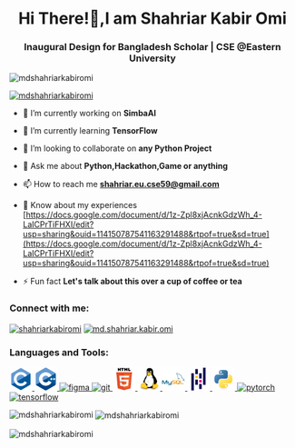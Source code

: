<h1 align="center">Hi There!👋,I am Shahriar Kabir Omi</h1>
<h3 align="center">Inaugural Design for Bangladesh Scholar | CSE @Eastern University</h3>

<p align="left"> <img src="https://komarev.com/ghpvc/?username=mdshahriarkabiromi&label=Profile%20views&color=0e75b6&style=flat" alt="mdshahriarkabiromi" /> </p>

<p align="left"> <a href="https://github.com/ryo-ma/github-profile-trophy"><img src="https://github-profile-trophy.vercel.app/?username=mdshahriarkabiromi" alt="mdshahriarkabiromi" /></a> </p>

- 🔭 I’m currently working on **SimbaAI**

- 🌱 I’m currently learning **TensorFlow**

- 👯 I’m looking to collaborate on **any Python Project**

- 💬 Ask me about **Python,Hackathon,Game or anything**

- 📫 How to reach me **shahriar.eu.cse59@gmail.com**

- 📄 Know about my experiences [https://docs.google.com/document/d/1z-Zpl8xjAcnkGdzWh_4-LaICPrTiFHXI/edit?usp=sharing&ouid=114150787541163291488&rtpof=true&sd=true](https://docs.google.com/document/d/1z-Zpl8xjAcnkGdzWh_4-LaICPrTiFHXI/edit?usp=sharing&ouid=114150787541163291488&rtpof=true&sd=true)

- ⚡ Fun fact **Let's talk about this over a cup of coffee or tea**

<h3 align="left">Connect with me:</h3>
<p align="left">
<a href="https://linkedin.com/in/shahriarkabiromi" target="blank"><img align="center" src="https://raw.githubusercontent.com/rahuldkjain/github-profile-readme-generator/master/src/images/icons/Social/linked-in-alt.svg" alt="shahriarkabiromi" height="30" width="40" /></a>
<a href="https://fb.com/md.shahriar.kabir.omi" target="blank"><img align="center" src="https://raw.githubusercontent.com/rahuldkjain/github-profile-readme-generator/master/src/images/icons/Social/facebook.svg" alt="md.shahriar.kabir.omi" height="30" width="40" /></a>
</p>

<h3 align="left">Languages and Tools:</h3>
<p align="left"> <a href="https://www.cprogramming.com/" target="_blank" rel="noreferrer"> <img src="https://raw.githubusercontent.com/devicons/devicon/master/icons/c/c-original.svg" alt="c" width="40" height="40"/> </a> <a href="https://www.w3schools.com/cpp/" target="_blank" rel="noreferrer"> <img src="https://raw.githubusercontent.com/devicons/devicon/master/icons/cplusplus/cplusplus-original.svg" alt="cplusplus" width="40" height="40"/> </a> <a href="https://www.figma.com/" target="_blank" rel="noreferrer"> <img src="https://www.vectorlogo.zone/logos/figma/figma-icon.svg" alt="figma" width="40" height="40"/> </a> <a href="https://git-scm.com/" target="_blank" rel="noreferrer"> <img src="https://www.vectorlogo.zone/logos/git-scm/git-scm-icon.svg" alt="git" width="40" height="40"/> </a> <a href="https://www.w3.org/html/" target="_blank" rel="noreferrer"> <img src="https://raw.githubusercontent.com/devicons/devicon/master/icons/html5/html5-original-wordmark.svg" alt="html5" width="40" height="40"/> </a> <a href="https://www.linux.org/" target="_blank" rel="noreferrer"> <img src="https://raw.githubusercontent.com/devicons/devicon/master/icons/linux/linux-original.svg" alt="linux" width="40" height="40"/> </a> <a href="https://www.mysql.com/" target="_blank" rel="noreferrer"> <img src="https://raw.githubusercontent.com/devicons/devicon/master/icons/mysql/mysql-original-wordmark.svg" alt="mysql" width="40" height="40"/> </a> <a href="https://pandas.pydata.org/" target="_blank" rel="noreferrer"> <img src="https://raw.githubusercontent.com/devicons/devicon/2ae2a900d2f041da66e950e4d48052658d850630/icons/pandas/pandas-original.svg" alt="pandas" width="40" height="40"/> </a> <a href="https://www.python.org" target="_blank" rel="noreferrer"> <img src="https://raw.githubusercontent.com/devicons/devicon/master/icons/python/python-original.svg" alt="python" width="40" height="40"/> </a> <a href="https://pytorch.org/" target="_blank" rel="noreferrer"> <img src="https://www.vectorlogo.zone/logos/pytorch/pytorch-icon.svg" alt="pytorch" width="40" height="40"/> </a> <a href="https://www.tensorflow.org" target="_blank" rel="noreferrer"> <img src="https://www.vectorlogo.zone/logos/tensorflow/tensorflow-icon.svg" alt="tensorflow" width="40" height="40"/> </a> </p>

<p><img align="left" src="https://github-readme-stats.vercel.app/api/top-langs?username=mdshahriarkabiromi&show_icons=true&locale=en&layout=compact" alt="mdshahriarkabiromi" /></p>

<p>&nbsp;<img align="center" src="https://github-readme-stats.vercel.app/api?username=mdshahriarkabiromi&show_icons=true&locale=en" alt="mdshahriarkabiromi" /></p>

<p><img align="center" src="https://github-readme-streak-stats.herokuapp.com/?user=mdshahriarkabiromi&" alt="mdshahriarkabiromi" /></p>
